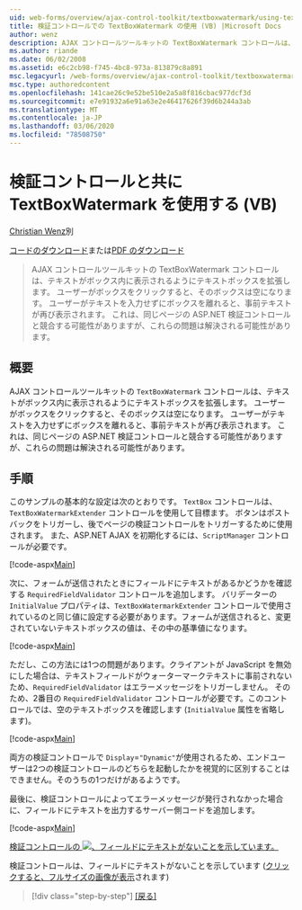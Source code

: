```yaml
---
uid: web-forms/overview/ajax-control-toolkit/textboxwatermark/using-textboxwatermark-with-validation-controls-vb
title: 検証コントロールでの TextBoxWatermark の使用 (VB) |Microsoft Docs
author: wenz
description: AJAX コントロールツールキットの TextBoxWatermark コントロールは、テキストがボックス内に表示されるようにテキストボックスを拡張します。 ユーザーがボックスをクリックすると、...
ms.author: riande
ms.date: 06/02/2008
ms.assetid: e6c2cb98-f745-4bc8-973a-813879c8a891
msc.legacyurl: /web-forms/overview/ajax-control-toolkit/textboxwatermark/using-textboxwatermark-with-validation-controls-vb
msc.type: authoredcontent
ms.openlocfilehash: 141cae26c9e52be510e2a5a8f816cbac977dcf3d
ms.sourcegitcommit: e7e91932a6e91a63e2e46417626f39d6b244a3ab
ms.translationtype: MT
ms.contentlocale: ja-JP
ms.lasthandoff: 03/06/2020
ms.locfileid: "78508750"
---
```

# <a name="using-textboxwatermark-with-validation-controls-vb"></a>検証コントロールと共に TextBoxWatermark を使用する (VB)

[Christian Wenz](https://github.com/wenz)別

[コードのダウンロード](https://download.microsoft.com/download/9/3/f/93f8daea-bebd-4821-833b-95205389c7d0/TextBoxWatermark2.vb.zip)または[PDF のダウンロード](https://download.microsoft.com/download/b/6/a/b6ae89ee-df69-4c87-9bfb-ad1eb2b23373/textboxwatermark2VB.pdf)

> AJAX コントロールツールキットの TextBoxWatermark コントロールは、テキストがボックス内に表示されるようにテキストボックスを拡張します。 ユーザーがボックスをクリックすると、そのボックスは空になります。 ユーザーがテキストを入力せずにボックスを離れると、事前テキストが再び表示されます。 これは、同じページの ASP.NET 検証コントロールと競合する可能性がありますが、これらの問題は解決される可能性があります。

## <a name="overview"></a>概要

AJAX コントロールツールキットの `TextBoxWatermark` コントロールは、テキストがボックス内に表示されるようにテキストボックスを拡張します。 ユーザーがボックスをクリックすると、そのボックスは空になります。 ユーザーがテキストを入力せずにボックスを離れると、事前テキストが再び表示されます。 これは、同じページの ASP.NET 検証コントロールと競合する可能性がありますが、これらの問題は解決される可能性があります。

## <a name="steps"></a>手順

このサンプルの基本的な設定は次のとおりです。 `TextBox` コントロールは、`TextBoxWatermarkExtender` コントロールを使用して目標ます。 ボタンはポストバックをトリガーし、後でページの検証コントロールをトリガーするために使用されます。 また、ASP.NET AJAX を初期化するには、`ScriptManager` コントロールが必要です。

[!code-aspx[Main](using-textboxwatermark-with-validation-controls-vb/samples/sample1.aspx)]

次に、フォームが送信されたときにフィールドにテキストがあるかどうかを確認する `RequiredFieldValidator` コントロールを追加します。 バリデーターの `InitialValue` プロパティは、`TextBoxWatermarkExtender` コントロールで使用されているのと同じ値に設定する必要があります。フォームが送信されると、変更されていないテキストボックスの値は、その中の基準値になります。

[!code-aspx[Main](using-textboxwatermark-with-validation-controls-vb/samples/sample2.aspx)]

ただし、この方法には1つの問題があります。クライアントが JavaScript を無効にした場合は、テキストフィールドがウォーターマークテキストに事前されないため、`RequiredFieldValidator` はエラーメッセージをトリガーしません。 そのため、2番目の `RequiredFieldValidator` コントロールが必要です。このコントロールでは、空のテキストボックスを確認します (`InitialValue` 属性を省略します)。

[!code-aspx[Main](using-textboxwatermark-with-validation-controls-vb/samples/sample3.aspx)]

両方の検証コントロールで `Display`=`"Dynamic"`が使用されるため、エンドユーザーは2つの検証コントロールのどちらを起動したかを視覚的に区別することはできません。そのうちの1つだけがあるようです。

最後に、検証コントロールによってエラーメッセージが発行されなかった場合に、フィールドにテキストを出力するサーバー側コードを追加します。

[!code-aspx[Main](using-textboxwatermark-with-validation-controls-vb/samples/sample4.aspx)]

[検証コントロールの ![、フィールドにテキストがないことを示しています。](using-textboxwatermark-with-validation-controls-vb/_static/image2.png)](using-textboxwatermark-with-validation-controls-vb/_static/image1.png)

検証コントロールは、フィールドにテキストがないことを示しています ([クリックすると、フルサイズの画像が表示](using-textboxwatermark-with-validation-controls-vb/_static/image3.png)されます)

> [!div class="step-by-step"]
> [[戻る]](using-textboxwatermark-in-a-formview-vb.md)
